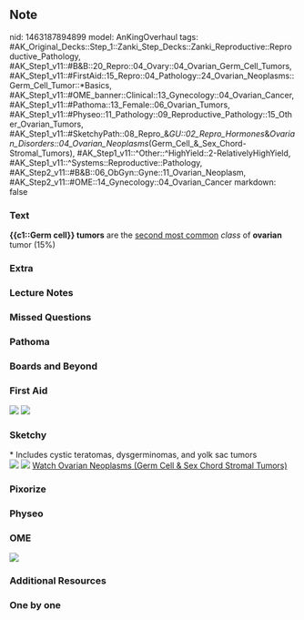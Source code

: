 ## Note
nid: 1463187894899
model: AnKingOverhaul
tags: #AK_Original_Decks::Step_1::Zanki_Step_Decks::Zanki_Reproductive::Reproductive_Pathology, #AK_Step1_v11::#B&B::20_Repro::04_Ovary::04_Ovarian_Germ_Cell_Tumors, #AK_Step1_v11::#FirstAid::15_Repro::04_Pathology::24_Ovarian_Neoplasms::Germ_Cell_Tumor::*Basics, #AK_Step1_v11::#OME_banner::Clinical::13_Gynecology::04_Ovarian_Cancer, #AK_Step1_v11::#Pathoma::13_Female::06_Ovarian_Tumors, #AK_Step1_v11::#Physeo::11_Pathology::09_Reproductive_Pathology::15_Other_Ovarian_Tumors, #AK_Step1_v11::#SketchyPath::08_Repro_&_GU::02_Repro_Hormones_&_Ovarian_Disorders::04_Ovarian_Neoplasms_(Germ_Cell_&_Sex_Chord-Stromal_Tumors), #AK_Step1_v11::^Other::^HighYield::2-RelativelyHighYield, #AK_Step1_v11::^Systems::Reproductive::Pathology, #AK_Step2_v11::#B&B::06_ObGyn::Gyne::11_Ovarian_Neoplasm, #AK_Step2_v11::#OME::14_Gynecology::04_Ovarian_Cancer
markdown: false

### Text
<div>
  <div>
    <b>{{c1::Germ cell}} tumors</b> are the <u>second most
    common</u> <i>class</i> of <b>ovarian</b> tumor (15%)
  </div>
</div>

### Extra


### Lecture Notes


### Missed Questions


### Pathoma


### Boards and Beyond


### First Aid
<img src="tmpb7Uu13.png"> <img src="tmpPTP_ZA.png">

### Sketchy
<div>
  * Includes cystic teratomas, dysgerminomas, and yolk sac tumors
</div><img src="1.%20Germ%20Cell%20Tumors.png"> <img src=
"Complete%20Sketch-7b9270c03362893dd42f55a7104da9a60d576e6b.jpg">
<a href=
"https://dashboard.sketchy.com/study/medical/courses/medical-pathophysiology/units/medical-pathophysiology-reproductive-gu/videos/medical-pathophysiology-reproductive-and-gu-reproductive-hormones-and-ovarian-disorders-ovarian-neoplasms-germ-cell-and-sex-cord-stromal-tumors?utm_source=anki&utm_medium=partnership&utm_campaign=february_update&utm_content=medical">
Watch Ovarian Neoplasms (Germ Cell & Sex Chord Stromal Tumors)</a>

### Pixorize


### Physeo


### OME
<div class="ome-widget">
  <a href=
  "https://onlinemeded.org/spa/gynecology/ovarian-cancer/acquire?ref=anki">
  <img src="_OME_AnkiFlashcards_Lesson_3.png"></a>
</div>

### Additional Resources


### One by one

